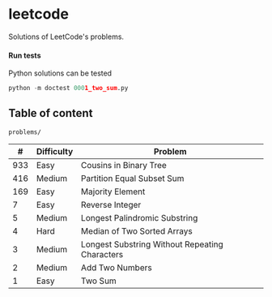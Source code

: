 # leetcode

Solutions of LeetCode's problems.

#### Run tests

Python solutions can be tested

```python
python -m doctest 0001_two_sum.py
```

## Table of content

`problems/`

|    # | Difficulty | Problem                                        |
| ---- | ---------- | ---------------------------------------------- |
|  933 | Easy       | Cousins in Binary Tree                         |
|  416 | Medium     | Partition Equal Subset Sum                     |
|  169 | Easy       | Majority Element                               |
|    7 | Easy       | Reverse Integer                                |
|    5 | Medium     | Longest Palindromic Substring                  |
|    4 | Hard       | Median of Two Sorted Arrays                    |
|    3 | Medium     | Longest Substring Without Repeating Characters |
|    2 | Medium     | Add Two Numbers                                |
|    1 | Easy       | Two Sum                                        |

